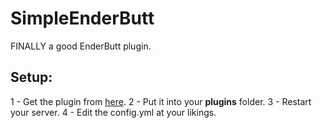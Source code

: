 # SimpleEnderButt
FINALLY a good EnderButt plugin.

## Setup:
1 - Get the plugin from [here](https://google.com/).
2 - Put it into your **plugins** folder.
3 - Restart your server.
4 - Edit the config.yml at your likings.
